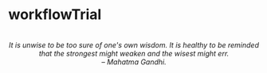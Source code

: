 # workflowTrial
<!-- QUOTE:START -->
<p align="center"><br><i>It is unwise to be too sure of one's own wisdom. It is healthy to be reminded that the strongest might weaken and the wisest might err.</i><br><i>– Mahatma Gandhi.</i><br></p>
<!-- QUOTE:END -->

